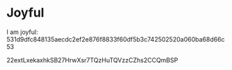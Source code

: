 # Joyful

I am joyful: 531d9dfc848135aecdc2ef2e876f8833f60df5b3c742502520a060ba68d66c53


22extLxekaxhkSB27HrwXsr7TQzHuTQVzzCZhs2CCQmBSP